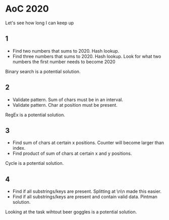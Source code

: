# AoC 2020
Let's see how long I can keep up

## 1
* Find two numbers that sums to 2020. Hash lookup.
* Find three numbers that sums to 2020. Hash lookup. Look for what two numbers the first number needs to become 2020

Binary search is a potential solution.

## 2
* Validate pattern. Sum of chars must be in an interval.
* Validate pattern. Char at position must be present.

RegEx is a potential solution.

## 3
* Find sum of chars at certain x positions. Counter will become larger than index.
* Find product of sum of chars at certain x and y positions.

Cycle is a potential solution.

## 4
* Find if all substrings/keys are present. Splitting at \n\n made this easier.
* Find if all substrings/keys are present and contain valid data. Pintman solution.

Looking at the task wihtout beer goggles is a potential solution.
